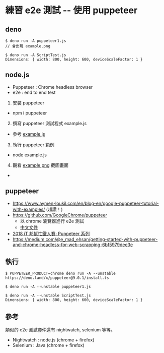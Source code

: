 # 練習 e2e 測試 -- 使用 puppeteer

## deno

```
$ deno run -A puppeteer1.js
// 會出現 example.png

$ deno run -A ScriptTest.js
Dimensions: { width: 800, height: 600, deviceScaleFactor: 1 }
```


## node.js

* Puppeteer : Chrome headless browser
* e2e : end to end test

1. 安裝 puppeteer
  * npm i puppeteer
2. 撰寫 puppeteer 測試程式 example.js
  * 參考 [example.js](example.js)
3. 執行 puppeteer 範例
  * node example.js
4. 觀看 [example.png](example.png) 截圖畫面
  * 



## puppeteer

* https://www.aymen-loukil.com/en/blog-en/google-puppeteer-tutorial-with-examples/ (超讚！)
* https://github.com/GoogleChrome/puppeteer
  * 以 chrome 瀏覽器進行 e2e 測試
  * [中文文件](https://zhaoqize.github.io/puppeteer-api-zh_CN/#/?id=puppeteer-%E4%B8%AD%E6%96%87%E6%96%87%E6%A1%A3)
* [2018 iT 邦幫忙鐵人賽: Puppeteer 系列](https://ithelp.ithome.com.tw/users/20103438/ironman/1508)
* https://medium.com/@e_mad_ehsan/getting-started-with-puppeteer-and-chrome-headless-for-web-scrapping-6bf5979dee3e 

## 執行

```
$ PUPPETEER_PRODUCT=chrome deno run -A --unstable https://deno.land/x/puppeteer@9.0.1/install.ts

$ deno run -A --unstable puppeteer1.js

$ deno run -A --unstable ScriptTest.js
Dimensions: { width: 800, height: 600, deviceScaleFactor: 1 }

```

## 參考

類似的 e2e 測試套件還有 nightwatch, selenium 等等。

* Nightwatch : node.js (chrome + firefox)
* Selenium : Java (chrome + firefox)
